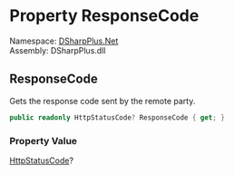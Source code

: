 # Property ResponseCode

Namespace: [DSharpPlus.Net](DSharpPlus.Net.md)  
Assembly: DSharpPlus.dll

## <a id="DSharpPlus_Net_RestResponse_ResponseCode"></a>ResponseCode

Gets the response code sent by the remote party.

```csharp
public readonly HttpStatusCode? ResponseCode { get; }
```

### Property Value

[HttpStatusCode](https://learn.microsoft.com/dotnet/api/system.net.httpstatuscode)?

